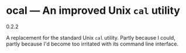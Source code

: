 # ocal — An improved Unix `cal` utility

0.2.2

A replacement for the standard Unix `cal` utility. Partly because I could,
partly because I'd become too irritated with its command line interface.
